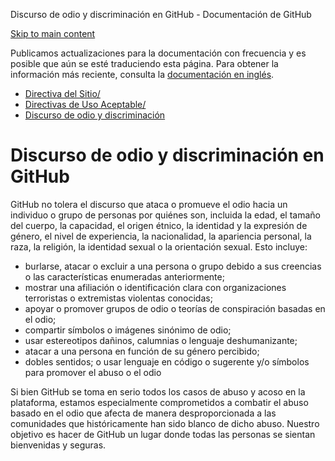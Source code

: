 Discurso de odio y discriminación en GitHub - Documentación de GitHub

[Skip to main content](#main-content)

Publicamos actualizaciones para la documentación con frecuencia y es posible que aún se esté traduciendo esta página. Para obtener la información más reciente, consulta la [documentación en inglés](/en).

* [Directiva del Sitio/](/es/site-policy)
* [Directivas de Uso Aceptable/](/es/site-policy/acceptable-use-policies)
* [Discurso de odio y discriminación](/es/site-policy/acceptable-use-policies/github-hate-speech-and-discrimination)

Discurso de odio y discriminación en GitHub
==========

GitHub no tolera el discurso que ataca o promueve el odio hacia un individuo o grupo de personas por quiénes son, incluida la edad, el tamaño del cuerpo, la capacidad, el origen étnico, la identidad y la expresión de género, el nivel de experiencia, la nacionalidad, la apariencia personal, la raza, la religión, la identidad sexual o la orientación sexual. Esto incluye:

* burlarse, atacar o excluir a una persona o grupo debido a sus creencias o las características enumeradas anteriormente;
* mostrar una afiliación o identificación clara con organizaciones terroristas o extremistas violentas conocidas;
* apoyar o promover grupos de odio o teorías de conspiración basadas en el odio;
* compartir símbolos o imágenes sinónimo de odio;
* usar estereotipos dañinos, calumnias o lenguaje deshumanizante;
* atacar a una persona en función de su género percibido;
* dobles sentidos; o usar lenguaje en código o sugerente y/o símbolos para promover el abuso o el odio

Si bien GitHub se toma en serio todos los casos de abuso y acoso en la plataforma, estamos especialmente comprometidos a combatir el abuso basado en el odio que afecta de manera desproporcionada a las comunidades que históricamente han sido blanco de dicho abuso. Nuestro objetivo es hacer de GitHub un lugar donde todas las personas se sientan bienvenidas y seguras.

